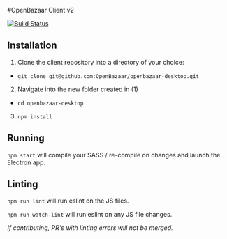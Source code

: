 #OpenBazaar Client v2

[![Build Status](https://travis-ci.org/OpenBazaar/openbazaar-desktop.svg)](https://travis-ci.org/OpenBazaar/openbazaar-desktop)

Installation
------------

1. Clone the client repository into a directory of your choice:
  - `git clone git@github.com:OpenBazaar/openbazaar-desktop.git`
2. Navigate into the new folder created in (1)
  - `cd openbazaar-desktop`
3. `npm install`

Running
-------

`npm start` will compile your SASS / re-compile on changes and launch the Electron app.

Linting
-------
`npm run lint` will run eslint on the JS files.

`npm run watch-lint` will run eslint on any JS file changes.

_If contributing, PR's with linting errors will not be merged._